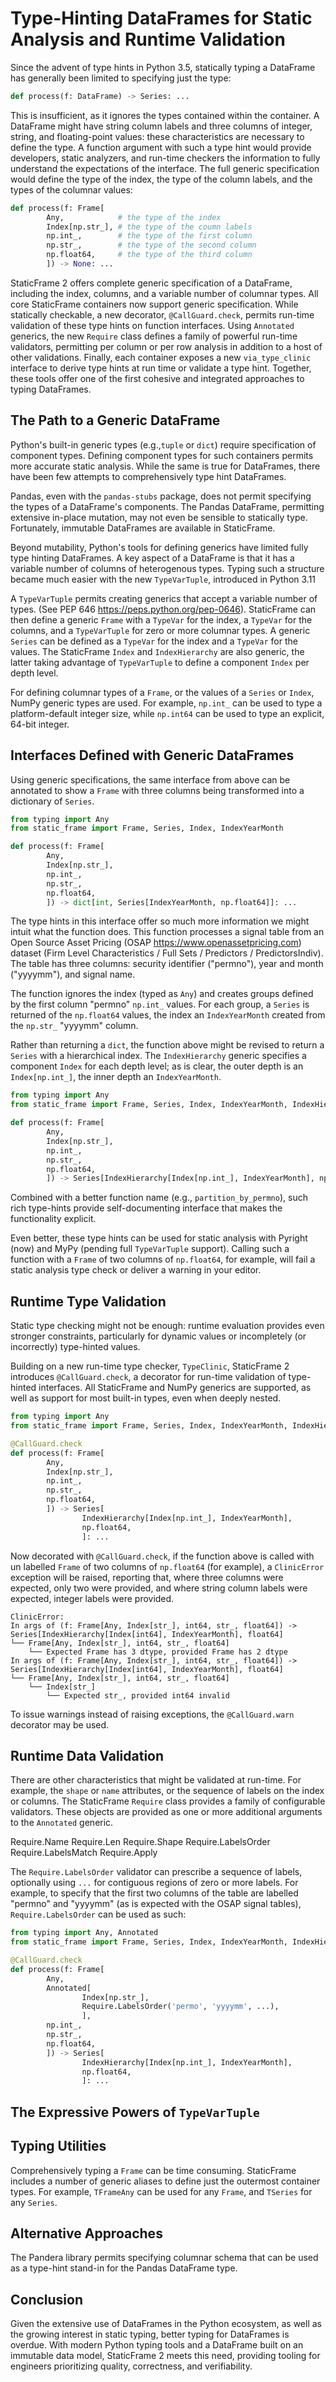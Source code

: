 

# Type-Hinting DataFrames for Static Analysis and Runtime Validation


Since the advent of type hints in Python 3.5, statically typing a DataFrame has generally been limited to specifying just the type:

```python
def process(f: DataFrame) -> Series: ...
```

This is insufficient, as it ignores the types contained within the container. A DataFrame might have string column labels and three columns of integer, string, and floating-point values: these characteristics are necessary to define the type. A function argument with such a type hint would provide developers, static analyzers, and run-time checkers the information to fully understand the expectations of the interface. The full generic specification would define the type of the index, the type of the column labels, and the types of the columnar values:

```python
def process(f: Frame[
        Any,            # the type of the index
        Index[np.str_], # the type of the coumn labels
        np.int_,        # the type of the first column
        np.str_,        # the type of the second column
        np.float64,     # the type of the third column
        ]) -> None: ...
```

StaticFrame 2 offers complete generic specification of a DataFrame, including the index, columns, and a variable number of columnar types. All core StaticFrame containers now support generic specification. While statically checkable, a new decorator, ``@CallGuard.check``, permits run-time validation of these type hints on function interfaces. Using ``Annotated`` generics, the new ``Require`` class defines a family of powerful run-time validators, permitting per column or per row analysis in addition to a host of other validations. Finally, each container exposes a new ``via_type_clinic`` interface to derive type hints at run time or validate a type hint. Together, these tools offer one of the first cohesive and integrated approaches to typing DataFrames.


## The Path to a Generic DataFrame

Python's built-in generic types (e.g.,``tuple`` or ``dict``) require specification of component types. Defining component types for such containers permits more accurate static analysis. While the same is true for DataFrames, there have been few attempts to comprehensively type hint DataFrames.

Pandas, even with the ``pandas-stubs`` package, does not permit specifying the types of a DataFrame's components. The Pandas DataFrame, permitting extensive in-place mutation, may not even be sensible to statically type. Fortunately, immutable DataFrames are available in StaticFrame.

Beyond mutability, Python's tools for defining generics have limited fully type hinting DataFrames. A key aspect of a DataFrame is that it has a variable number of columns of heterogenous types. Typing such a structure became much easier with the new ``TypeVarTuple``, introduced in Python 3.11

A ``TypeVarTuple`` permits creating generics that accept a variable number of types. (See PEP 646 https://peps.python.org/pep-0646). StaticFrame can then define a generic ``Frame`` with a ``TypeVar`` for the index, a ``TypeVar`` for the columns, and a ``TypeVarTuple`` for zero or more columnar types. A generic ``Series`` can be defined as a ``TypeVar`` for the index and a ``TypeVar`` for the values. The StaticFrame ``Index`` and ``IndexHierarchy`` are also generic, the latter taking advantage of ``TypeVarTuple`` to define a component ``Index`` per depth level.

For defining columnar types of a ``Frame``, or the values of a ``Series`` or ``Index``, NumPy generic types are used. For example, ``np.int_`` can be used to type a platform-default integer size, while ``np.int64`` can be used to type an explicit, 64-bit integer.


## Interfaces Defined with Generic DataFrames

Using generic specifications, the same interface from above can be annotated to show a ``Frame`` with three columns being transformed into a dictionary of ``Series``.

```python
from typing import Any
from static_frame import Frame, Series, Index, IndexYearMonth

def process(f: Frame[
        Any,
        Index[np.str_],
        np.int_,
        np.str_,
        np.float64,
        ]) -> dict[int, Series[IndexYearMonth, np.float64]]: ...
```

The type hints in this interface offer so much more information we might intuit what the function does. This function processes a signal table from an Open Source Asset Pricing (OSAP https://www.openassetpricing.com) dataset (Firm Level Characteristics / Full Sets / Predictors / PredictorsIndiv). The table has three columns: security identifier ("permno"), year and month ("yyyymm"), and signal name.

The function ignores the index (typed as ``Any``) and creates groups defined by the first column "permno" ``np.int_`` values. For each group, a ``Series`` is returned of the ``np.float64`` values, the index an ``IndexYearMonth`` created from the ``np.str_`` "yyyymm" column.

Rather than returning a ``dict``, the function above might be revised to return a ``Series`` with a hierarchical index. The ``IndexHierarchy`` generic specifies a component ``Index`` for each depth level; as is clear, the outer depth is an ``Index[np.int_]``, the inner depth an ``IndexYearMonth``.

```python
from typing import Any
from static_frame import Frame, Series, Index, IndexYearMonth, IndexHierarchy

def process(f: Frame[
        Any,
        Index[np.str_],
        np.int_,
        np.str_,
        np.float64,
        ]) -> Series[IndexHierarchy[Index[np.int_], IndexYearMonth], np.float64]: ...
```

Combined with a better function name (e.g., ``partition_by_permno``), such rich type-hints provide self-documenting interface that makes the functionality explicit.

Even better, these type hints can be used for static analysis with Pyright (now) and MyPy (pending full ``TypeVarTuple`` support). Calling such a function with a ``Frame`` of two columns of ``np.float64``, for example, will fail a static analysis type check or deliver a warning in your editor.


## Runtime Type Validation

Static type checking might not be enough: runtime evaluation provides even stronger constraints, particularly for dynamic values or incompletely (or incorrectly) type-hinted values.

Building on a new run-time type checker, ``TypeClinic``, StaticFrame 2 introduces ``@CallGuard.check``, a decorator for run-time validation of type-hinted interfaces. All StaticFrame and NumPy generics are supported, as well as support for most built-in types, even when deeply nested.

```python
from typing import Any
from static_frame import Frame, Series, Index, IndexYearMonth, IndexHierarchy, CallGuard

@CallGuard.check
def process(f: Frame[
        Any,
        Index[np.str_],
        np.int_,
        np.str_,
        np.float64,
        ]) -> Series[
                IndexHierarchy[Index[np.int_], IndexYearMonth],
                np.float64,
                ]: ...

```

Now decorated with ``@CallGuard.check``, if the function above is called with un labelled ``Frame`` of two columns of ``np.float64`` (for example), a ``ClinicError`` exception will be raised, reporting that, where three columns were expected, only two were provided, and where string column labels were expected, integer labels were provided.

<!-- f = Frame(np.random.rand(20).reshape(10,2)) -->

```
ClinicError:
In args of (f: Frame[Any, Index[str_], int64, str_, float64]) -> Series[IndexHierarchy[Index[int64], IndexYearMonth], float64]
└── Frame[Any, Index[str_], int64, str_, float64]
    └── Expected Frame has 3 dtype, provided Frame has 2 dtype
In args of (f: Frame[Any, Index[str_], int64, str_, float64]) -> Series[IndexHierarchy[Index[int64], IndexYearMonth], float64]
└── Frame[Any, Index[str_], int64, str_, float64]
    └── Index[str_]
        └── Expected str_, provided int64 invalid
```

To issue warnings instead of raising exceptions, the ``@CallGuard.warn`` decorator may be used.



## Runtime Data Validation

There are other characteristics that might be validated at run-time. For example, the ``shape`` or ``name`` attributes, or the sequence of labels on the index or columns. The StaticFrame ``Require`` class provides a family of configurable validators. These objects are provided as one or more additional arguments to the ``Annotated`` generic.

Require.Name
Require.Len
Require.Shape
Require.LabelsOrder
Require.LabelsMatch
Require.Apply

The ``Require.LabelsOrder`` validator can prescribe a sequence of labels, optionally using ``...`` for contiguous regions of zero or more labels. For example, to specify that the first two columns of the table are labelled "permno" and "yyyymm" (as is expected with the OSAP signal tables), ``Require.LabelsOrder`` can be used as such:


```python
from typing import Any, Annotated
from static_frame import Frame, Series, Index, IndexYearMonth, IndexHierarchy, CallGuard, Require

@CallGuard.check
def process(f: Frame[
        Any,
        Annotated[
                Index[np.str_],
                Require.LabelsOrder('permo', 'yyyymm', ...),
                ],
        np.int_,
        np.str_,
        np.float64,
        ]) -> Series[
                IndexHierarchy[Index[np.int_], IndexYearMonth],
                np.float64,
                ]: ...

```





## The Expressive Powers of ``TypeVarTuple``



## Typing Utilities

Comprehensively typing a ``Frame`` can be time consuming. StaticFrame includes a number of generic aliases to define just the outermost container types. For example, ``TFrameAny`` can be used for any ``Frame``, and ``TSeries`` for any ``Series``.



## Alternative Approaches

The Pandera library permits specifying columnar schema that can be used as a type-hint stand-in for the Pandas DataFrame type.


## Conclusion

Given the extensive use of DataFrames in the Python ecosystem, as well as the growing interest in static typing, better typing for DataFrames is overdue. With modern Python typing tools and a DataFrame built on an immutable data model, StaticFrame 2 meets this need, providing tooling for engineers prioritizing quality, correctness, and verifiability.



